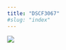 ```yaml
---
title: "DSCF3067"
#slug: "index"
---
```


[![](/wp-content/2007/11/DSCF3067-300x225.jpg)](/wp-content/2007/11/DSCF3067.jpg)